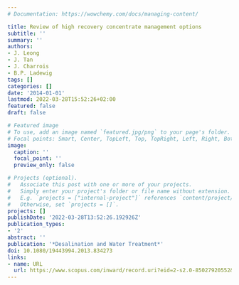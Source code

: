 ```yaml
---
# Documentation: https://wowchemy.com/docs/managing-content/

title: Review of high recovery concentrate management options
subtitle: ''
summary: ''
authors:
- J. Leong
- J. Tan
- J. Charrois
- B.P. Ladewig
tags: []
categories: []
date: '2014-01-01'
lastmod: 2022-03-28T15:52:26+02:00
featured: false
draft: false

# Featured image
# To use, add an image named `featured.jpg/png` to your page's folder.
# Focal points: Smart, Center, TopLeft, Top, TopRight, Left, Right, BottomLeft, Bottom, BottomRight.
image:
  caption: ''
  focal_point: ''
  preview_only: false

# Projects (optional).
#   Associate this post with one or more of your projects.
#   Simply enter your project's folder or file name without extension.
#   E.g. `projects = ["internal-project"]` references `content/project/deep-learning/index.md`.
#   Otherwise, set `projects = []`.
projects: []
publishDate: '2022-03-28T13:52:26.192926Z'
publication_types:
- '2'
abstract: ''
publication: '*Desalination and Water Treatment*'
doi: 10.1080/19443994.2013.834273
links:
- name: URL
  url: https://www.scopus.com/inward/record.uri?eid=2-s2.0-85027920552&doi=10.1080%2f19443994.2013.834273&partnerID=40&md5=2c979b72f3ef0bfbdf8c057947ac1622
---
```

